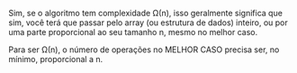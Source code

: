 Sim, se o algoritmo tem complexidade Ω(n), isso geralmente significa que sim, você terá que passar pelo array (ou estrutura de dados) inteiro, ou por uma parte proporcional ao seu tamanho n, mesmo no melhor caso.

Para ser Ω(n), o número de operações no MELHOR CASO precisa ser, no mínimo, proporcional a n.